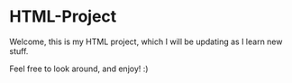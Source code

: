 # HTML-Project

Welcome, this is my HTML project, which I will be updating as I learn new stuff.

Feel free to look around, and enjoy! :)
